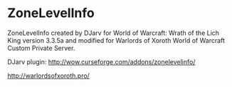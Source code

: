 ZoneLevelInfo
=============

ZoneLevelInfo created by DJarv for World of Warcraft: Wrath of the Lich King version 3.3.5a and modified for Warlords of Xoroth World of Warcraft Custom Private Server.

DJarv plugin: http://wow.curseforge.com/addons/zonelevelinfo/

http://warlordsofxoroth.pro/
